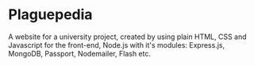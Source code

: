 # Plaguepedia
A website for a university project, created by using plain HTML, CSS and Javascript for the front-end, Node.js with it's modules: Express.js, MongoDB, Passport, Nodemailer, Flash etc.